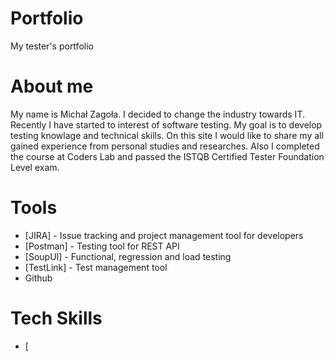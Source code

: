 # Portfolio
My tester's portfolio
# About me
My name is Michał Zagoła. I decided to change the industry towards IT. Recently I have started to interest of software testing. My goal is to develop testing knowlage and technical skills. On this site I would like to share my all gained experience from personal studies and researches. Also I completed the course at Coders Lab and passed the ISTQB Certified Tester Foundation Level exam.
# Tools
* [JIRA] - Issue tracking and project management tool for developers
* [Postman] - Testing tool for REST API
* [SoupUI] - Functional, regression and load testing
* [TestLink] - Test management tool
* Github
# Tech Skills
* [


